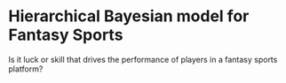 # Hierarchical Bayesian model for Fantasy Sports 

Is it luck or skill that drives the performance of players in a fantasy sports platform?  
